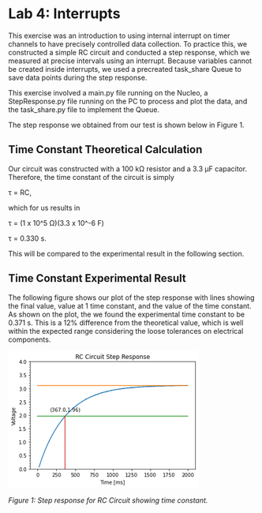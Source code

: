 # Lab 4: Interrupts
This exercise was an introduction to using internal interrupt 
on timer channels to have precisely controlled data collection.
To practice this, we constructed a simple RC circuit and conducted a
step response, which we measured at precise intervals using an
interrupt. Because variables cannot be created inside interrupts,
we used a precreated task_share Queue to save data points during the
step response.

This exercise involved a main.py file running on the Nucleo,
a StepResponse.py file running on the PC to process and plot the data,
and the task_share.py file to implement the Queue.

The step response we obtained from our test is shown below in Figure 1. 

## Time Constant Theoretical Calculation 
Our circuit was constructed with a 100 kΩ resistor and a 3.3 μF
capacitor. Therefore, the time constant of the circuit is simply

τ = RC,

which for us results in

τ = (1 x 10^5 Ω)(3.3 x 10^-6 F)

τ = 0.330 s.

This will be compared to the experimental result in the following section.

## Time Constant Experimental Result
The following figure shows our plot of the step response with lines
showing the final value, value at 1 time constant, and the value of the
time constant. As shown on the plot, the we found the experimental time
constant to be 0.371 s. This is a 12% difference from the theoretical
value, which is well within the expected range considering the loose
tolerances on electrical components.

![RC Circuit Step Response!](rc_step.png)

*Figure 1: Step response for RC Circuit showing time constant.*
